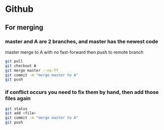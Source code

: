 # Github

## For merging 

### master and A are 2 branches, and master has the newest code

master merge to A with no fast-forward then push to remote branch
``` Bash
git pull
git checkout A
git merge master --no-ff
git commit -m "merge master to A"
git push
```

### if conflict occurs you need to fix them by hand, then add those files again
``` Bash
git status
git add <file>
git commit -m "merge master to A"
git push
```